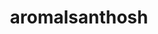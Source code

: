 ---
title: aromalsanthosh
github: https://github.com/aromalsanthosh
mode: dark
transition: 1s
score: 78.1
archetype:
- Badges | Tags | Icons
- Little Bit of Everything
---